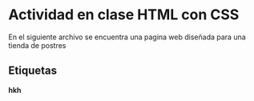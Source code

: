# Actividad en clase HTML con CSS
En el siguiente archivo se encuentra una pagina web diseñada para una tienda de postres
## Etiquetas 
**hkh**
